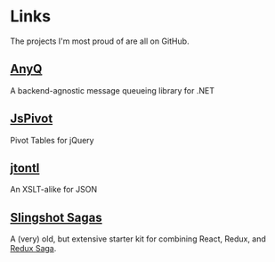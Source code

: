 # Links

The projects I'm most proud of are all on GitHub.

## [AnyQ](https://github.com/DoublePrecisionSoftware/AnyQ)

A backend-agnostic message queueing library for .NET

## [JsPivot](https://github.com/DoublePrecisionSoftware/jsPivot)

Pivot Tables for jQuery

## [jtontl](http://doubleprecisionsoftware.github.io/jsontl/)

An XSLT-alike for JSON

## [Slingshot Sagas](https://github.com/nibblesnbits/slingshot-sagas)

A (very) old, but extensive starter kit for combining React, Redux, and [Redux Saga](https://redux-saga.js.org/).
